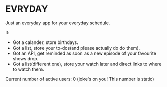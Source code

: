 # EVRYDAY

Just an everyday app for your everyday schedule.

It:

- Got a calander, store birthdays.
- Got a list, store your to-dos(and please actually do do them).
- Got an API, get reminded as soon as a new episode of your favourite shows drop.
- Got a list(different one), store your watch later and direct links to where to watch them.

Current number of active users: 0 (joke's on you! This number is static)
